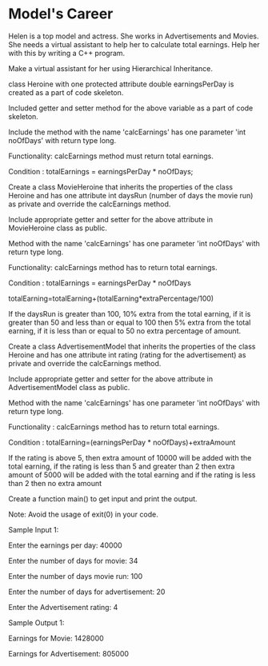 # Model's Career

Helen is a top model and actress. She works in Advertisements and Movies. She needs a virtual assistant to help her to calculate total earnings. Help her with this by writing a C++ program.

Make a virtual assistant for her using Hierarchical Inheritance.

class Heroine with one protected attribute double earningsPerDay is created as a part of code skeleton.

Included getter and setter method for the above variable as a part of code skeleton.

Include the method with the name 'calcEarnings' has one parameter 'int noOfDays' with return type long.

Functionality: calcEarnings method must return total earnings.

Condition : totalEarnings = earningsPerDay * noOfDays;

Create a class MovieHeroine that inherits the properties of the class Heroine and has one attribute int daysRun (number of days the movie run) as private and override the calcEarnings  method.

Include appropriate getter and setter for the above attribute in MovieHeroine class as public.

Method with the name 'calcEarnings' has one parameter 'int noOfDays' with return type long.

Functionality: calcEarnings method has to return total earnings.

Condition : totalEarnings =  earningsPerDay * noOfDays

totalEarning=totalEarning+(totalEarning*extraPercentage/100)

If the daysRun is greater than 100, 10% extra from the total earning, if it is greater than 50 and less than or equal to 100 then 5% extra from the total earning, if it is less than or equal to 50 no extra percentage of amount.

Create a class AdvertisementModel that inherits the properties of the class Heroine and has one attribute int rating (rating for the advertisement) as private and override the calcEarnings  method.

Include appropriate getter and setter for the above attribute in AdvertisementModel class as public.

 Method with the name 'calcEarnings' has one parameter 'int noOfDays' with return type long.

Functionality : calcEarnings method has to return total earnings.

Condition : totalEarning=(earningsPerDay * noOfDays)+extraAmount

If the rating is above 5, then extra amount of 10000 will be added with the total earning, if the rating is less than 5 and greater than 2 then extra amount of 5000 will be added with the total earning and if the rating is less than 2 then no extra amount

Create a function main() to get input and print the output.

Note: Avoid the usage of exit(0) in your code.  

Sample Input 1:

Enter the earnings per day: 40000

Enter the number of days for movie: 34

Enter the number of days movie run: 100

Enter the number of days for advertisement: 20

Enter the Advertisement rating: 4

Sample Output 1:

Earnings for Movie: 1428000

Earnings for Advertisement: 805000
